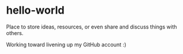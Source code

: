 # hello-world
Place to store ideas, resources, or even share and discuss things with others.

Working toward livening up my GitHub account :)
